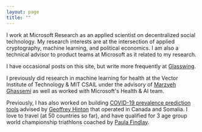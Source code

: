 ```yaml
---
layout: page
title: ""
---
```


I work at Microsoft Research as an applied scientist on decentralized social technology. My research interests are at the intersection of applied cryptography, machine learning, and political economics. I am also a technical advisor to product teams at Microsoft as it related to my research. 

I have occasional posts on this site, but write more frequently at [Glasswing](https://shreyjaineth.substack.com/). 

I previously did research in machine learning for health at the Vector Institute of Technology & MIT CSAIL under the advisory of [Marzyeh Ghassemi](https://healthyml.org/people/) as well as worked with Microsoft's Health & AI team. 

Previously, I has also worked on building [COVID-19 prevalence prediction tools](https://flatten.ca) advised by [Geoffrey Hinton](https://www.cs.toronto.edu/~hinton/) that operated in Canada and Somalia. I love to travel (at 50 countries so far), and have qualified for 3 age group world championship triathlons coached by [Paula Findlay](https://www.instagram.com/paula_findlay/?hl=en). 

<script defer data-domain="shreyj.com" src="https://plausible.io/js/script.js"></script>
